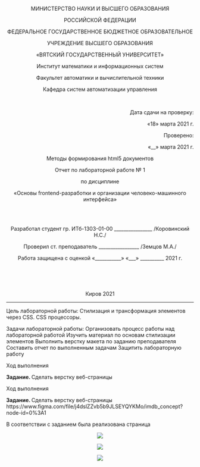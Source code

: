 <p align=center>МИНИСТЕРСТВО НАУКИ И ВЫСШЕГО ОБРАЗОВАНИЯ
<p align=center>РОССИЙСКОЙ ФЕДЕРАЦИИ
<p align=center>ФЕДЕРАЛЬНОЕ ГОСУДАРСТВЕННОЕ БЮДЖЕТНОЕ ОБРАЗОВАТЕЛЬНОЕ
<p align=center>УЧРЕЖДЕНИЕ ВЫСШЕГО ОБРАЗОВАНИЯ
<p align=center>«ВЯТСКИЙ ГОСУДАРСТВЕННЫЙ УНИВЕРСИТЕТ»
<p align=center>Институт математики и информационных систем
<p align=center>Факультет автоматики и вычислительной техники
<p align=center>Кафедра систем автоматизации управления
<p><br>
<p align=right>Дата сдачи на проверку:
<p align=right>«18» марта 2021 г.
<p align=right>Проверено:
<p align=right>«__» марта 2021 г.

<p align=center>Методы формирования html5 документов
<p align=center>Отчет по лабораторной работе № 1
<p align=center>по дисциплине
<p align=center>«Основы frontend-разработки и организации человеко-машинного интерфейса»
<p><br><br>
<p align=center>Разработал студент гр. ИТб-1303-01-00 ________________ /Коровинский Н.С./
<p align=center>Проверил ст. преподаватель _________________ /Земцов М.А./
<p align=center>Работа защищена с оценкой	«___________» «___» __________ 2021 г.
<p><br><br><br>
<p align=center>Киров 2021  

---

Цель лабораторной работы: Стилизация и трансформация элементов через CSS. CSS процессоры.

Задачи лабораторной работы:
Организовать процесс работы над лабораторной работой
Изучить материал по основам стилизации элементов
Выполнить верстку макета по заданию преподавателя
Составить отчет по выполненным задачам
Защитить лабораторную работу
<p>Ход выполнения  
<p> <b>Задание. </b>Сделать верстку веб-страницы<p>Ход выполнения  
<p> <b>Задание. </b>Сделать верстку веб-страницы https://www.figma.com/file/j4dslZZvb5b9JLSEYQYKMo/imdb_concept?node-id=0%3A1  

  В соответствии с заданием была реализована страница
  <p align="center"><img src=../lab3/Снимок.PNG>
  <p align="center"><img src=../lab3/1.PNG>
  <p align="center"><img src=../lab3/2.PNG>
